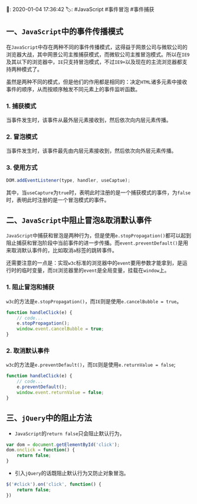 📆: 2020-01-04 17:36:42
🏷: #JavaScript #事件冒泡 #事件捕获

## 一、`JavaScript`中的事件传播模式

在`JavaScript`中存在两种不同的事件传播模式，这得益于网景公司与微软公司的浏览器大战，其中网景公司主推捕获模式，而微软公司主推冒泡模式。所以在`IE9`及其以下的浏览器中，`IE`只支持冒泡模式，不过`IE9+`以及现在的主流浏览器都支持两种模式了。

虽然是两种不同的模式，但是他们的作用都是相同的：决定`HTML`诸多元素中接收事件的顺序，从而按顺序触发不同元素上的事件监听函数。

### 1. 捕获模式

当事件发生时，该事件从最外层元素接收到，然后依次向内层元素传播。

### 2. 冒泡模式

当事件发生时，该事件最先由内层元素接收到，然后依次向外层元素传播。

### 3. 使用方式

```javascript
DOM.addEventListener(type, handler, useCaptue);
```

其中，当`useCapture`为`true`时，表明此时注册的是一个捕获模式的事件，为`false`时，表明此时注册的是一个冒泡模式的事件。

## 二、`JavaScript`中阻止冒泡&取消默认事件

`JavaScript`中捕获和冒泡是两种行为，但是使用`e.stopPropagation()`都可以起到阻止捕获和冒泡阶段中当前事件的进一步传播。而`event.preventDefault()`是用来取消默认事件的，比如取消`a`标签的跳转事件。

还需要注意的一点是：实现`w3c`标准的浏览器中的`event`要用参数才能拿到，是运行时的临时变量，而`IE`浏览器里的`event`是全局变量，挂载在`window`上。

### 1. 阻止冒泡和捕获

`w3c`的方法是`e.stopPropagation()`，而`IE`则是使用`e.cancelBubble = true`。

```javascript
function handleClick(e) {
	// code...  
	e.stopPropagation();
	window.event.cancelBubble = true;
}
```

### 2. 取消默认事件

`w3c`的方法是`e.preventDefault()`，而`IE`则是使用`e.returnValue = false`;

```javascript
function handleClick(e) {
	// code...  
	e.preventDefault();
	window.event.returnValue = false;
}
```

## 三、`jQuery`中的阻止方法

- `JavaScript`的`return false`只会阻止默认行为，

```javascript
var dom = document.getElementById('click');
dom.onclick = function() {
	return false;
}
```

- 引入`jQuery`的话既阻止默认行为又防止对象冒泡。

```javascript
$('#click').on('click', function() {
	return false;
})
```

<!-- more -->
